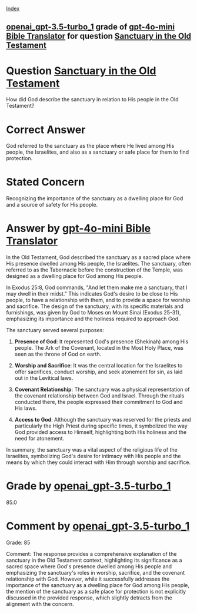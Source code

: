 
[Index](../../../../index.md)
## [openai_gpt-3.5-turbo_1](../../../grading_models/openai_gpt-3.5-turbo_1.md) grade of [gpt-4o-mini Bible Translator](../../../answering_models/gpt-4o-mini_Bible_Translator.md) for question [Sanctuary in the Old Testament](../../../questions/Sanctuary_in_the_Old_Testament.md)

# Question [Sanctuary in the Old Testament](../../../questions/Sanctuary_in_the_Old_Testament.md)
How did God describe the sanctuary in relation to His people in the Old Testament?

# Correct Answer
God referred to the sanctuary as the place where He lived among His people, the Israelites, and also as a sanctuary or safe place for them to find protection.

# Stated Concern
Recognizing the importance of the sanctuary as a dwelling place for God and a source of safety for His people.

# Answer by [gpt-4o-mini Bible Translator](../../../answering_models/gpt-4o-mini_Bible_Translator.md)
In the Old Testament, God described the sanctuary as a sacred place where His presence dwelled among His people, the Israelites. The sanctuary, often referred to as the Tabernacle before the construction of the Temple, was designed as a dwelling place for God among His people. 

In Exodus 25:8, God commands, "And let them make me a sanctuary, that I may dwell in their midst." This indicates God's desire to be close to His people, to have a relationship with them, and to provide a space for worship and sacrifice. The design of the sanctuary, with its specific materials and furnishings, was given by God to Moses on Mount Sinai (Exodus 25-31), emphasizing its importance and the holiness required to approach God.

The sanctuary served several purposes:

1. **Presence of God**: It represented God's presence (Shekinah) among His people. The Ark of the Covenant, located in the Most Holy Place, was seen as the throne of God on earth.

2. **Worship and Sacrifice**: It was the central location for the Israelites to offer sacrifices, conduct worship, and seek atonement for sin, as laid out in the Levitical laws.

3. **Covenant Relationship**: The sanctuary was a physical representation of the covenant relationship between God and Israel. Through the rituals conducted there, the people expressed their commitment to God and His laws.

4. **Access to God**: Although the sanctuary was reserved for the priests and particularly the High Priest during specific times, it symbolized the way God provided access to Himself, highlighting both His holiness and the need for atonement.

In summary, the sanctuary was a vital aspect of the religious life of the Israelites, symbolizing God's desire for intimacy with His people and the means by which they could interact with Him through worship and sacrifice.

# Grade by [openai_gpt-3.5-turbo_1](../../../grading_models/openai_gpt-3.5-turbo_1.md)
85.0

# Comment by [openai_gpt-3.5-turbo_1](../../../grading_models/openai_gpt-3.5-turbo_1.md)
Grade: 85

Comment: The response provides a comprehensive explanation of the sanctuary in the Old Testament context, highlighting its significance as a sacred space where God's presence dwelled among His people and emphasizing the sanctuary's roles in worship, sacrifice, and the covenant relationship with God. However, while it successfully addresses the importance of the sanctuary as a dwelling place for God among His people, the mention of the sanctuary as a safe place for protection is not explicitly discussed in the provided response, which slightly detracts from the alignment with the concern.
